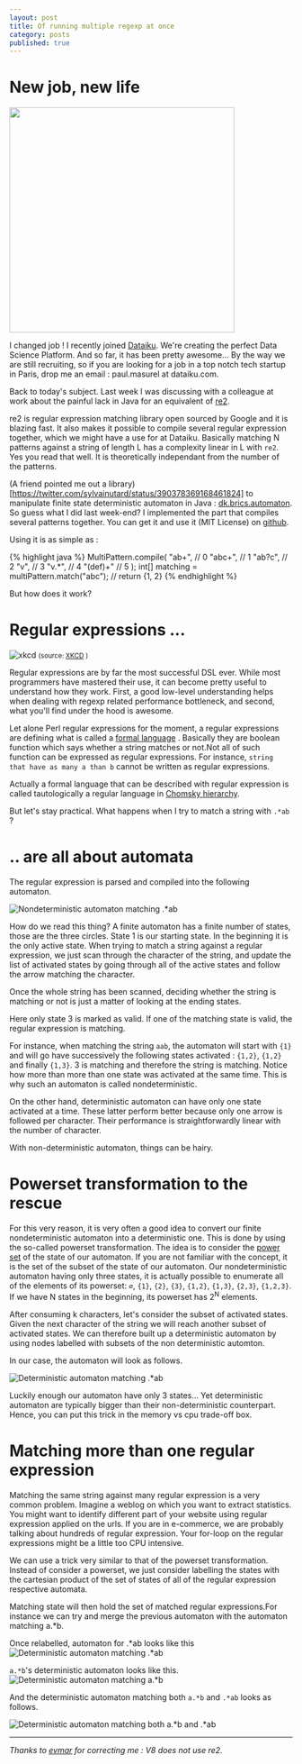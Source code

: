 ```yaml
---
layout: post
title: Of running multiple regexp at once
category: posts
published: true
---
```


# New job, new life


<img src="/slides/tokyo_webmining/kidlab.jpg" width="400">

I  changed job ! I recently joined [Dataiku](http://www.dataiku.com/). We're creating the perfect Data Science Platform. And so far, it has been pretty awesome... By the way we are still recruiting, so if you are looking for a job in a top notch tech startup in Paris, drop me an email : paul.masurel at dataiku.com.

Back to today's subject. Last week I was discussing with a colleague at work about the painful lack in Java for an equivalent of [re2](https://code.google.com/p/re2/). 

re2 is regular expression matching library open sourced by Google and it is blazing fast. It also makes it possible to compile several regular expression together, which we might have a use for at Dataiku.
Basically matching N patterns against a string of length L has a complexity linear in L with `re2`. Yes you read that well. It is theoretically independant from the number of the patterns.

(A friend pointed me out a library)[https://twitter.com/sylvainutard/status/390378369168461824] to manipulate finite state deterministic automaton in Java : [dk.brics.automaton](http://www.brics.dk/automaton/). So guess what I did last week-end? I implemented the part that compiles several patterns together. You can get it and use it (MIT License) on [github](https://github.com/poulejapon/multiregexp).

Using it is as simple as :

{% highlight java %}
MultiPattern.compile(
        "ab+",     // 0
        "abc+",    // 1
        "ab?c",    // 2
        "v",       // 3
        "v.*",     // 4
        "(def)+"   // 5
);
int[] matching = multiPattern.match("abc"); // return {1, 2}
{% endhighlight %}


But how does it work?







# Regular expressions ...


![xkcd](/images/regexp/xkcd.png)
<small>(source: [XKCD](http://xkcd.com/208/) )</small>

Regular expressions are by far the most successful DSL ever. While most programmers have mastered their use, it can become pretty useful to understand how they work. First, a good low-level understanding helps when dealing with regexp related performance bottleneck, and second, what you'll find under the hood is awesome.

Let alone Perl regular expressions for the moment, a regular expressions are defining what is called a [formal language](http://en.wikipedia.#org/wiki/Formal_language_theory) . Basically they are boolean function which says whether a string matches or not.Not all of such function can be expressed as regular expressions. 
For instance, `string that have as many a than b` cannot be written as regular expressions. 

Actually a formal language that can be described with regular expression is called tautologically a regular language in [Chomsky hierarchy](http://en.#wikipedia.org/wiki/Regular_language).

But let's stay practical. What happens when I try to match a string with `.*ab` ? 

# .. are all about automata

The regular expression is parsed and compiled into the following automaton.

![Nondeterministic automaton matching .*ab](/images/regexp/some_ab.png)

How do we read this thing? A finite automaton has a finite number of states, those are the three circles. State 1 is our starting state.
In the beginning it is the only active state. When trying to match a string against a regular expression, we just scan through the character of the string, and update the list of activated states by going through all of the active states and follow the arrow matching the character.

Once the whole string has been scanned, deciding whether the string is matching or not is just a matter of looking at the ending states. 

Here only state 3 is marked as valid. If one of the matching state is valid, the regular expression is matching.

For instance, when matching the string `aab`, the automaton will start with `{1}` and will go have successively the following states activated : `{1,2}`, `{1,2}` and finally `{1,3}`. 3 is matching and therefore the string is matching. Notice how more than more than one state was activated at the same time. This is why such an automaton is called nondeterministic. 

On the other hand, deterministic automaton can have only one state activated at a time. These latter perform better because only one arrow is followed per character. Their performance is straightforwardly linear with the number of character.

With non-deterministic automaton, things can be hairy.


# Powerset transformation to the rescue

For this very reason, it is very often a good idea to convert our finite nondeterministic automaton into a deterministic one. This is done by using the so-called powerset transformation. The idea is to consider the [power set](http://en.wikipedia.org/wiki/Power_set) of the state of our automaton. If you are not familiar with the concept, it is the set of the subset of the state of our automaton. Our nondeterministic automaton having only three states, it is actually possible to enumerate all of the elements of its powerset:
`∅`, `{1}`, `{2}`, `{3}`, `{1,2}`, `{1,3}`, `{2,3}`, `{1,2,3}`. If we have N states in the beginning, its powerset has 2<sup>N</sup>  elements.

After consuming k characters, let's consider the subset of activated states. Given the next character of the string we will reach another subset of activated states. We can therefore built up a deterministic automaton by using nodes labelled with subsets of the non deterministic automton.

In our case, the automaton will look as follows.

![Deterministic automaton matching .*ab](/images/regexp/some_ab_det.png)

Luckily enough our automaton have only 3 states... Yet deterministic automaton are typically bigger than their non-deterministic counterpart. Hence, you can put this trick in the memory vs cpu trade-off box.

# Matching more than one regular expression

Matching the same string against many regular expression is a very common problem. Imagine a weblog on which you want to extract statistics. You might want to identify different part of your website using regular expression applied on the urls. If you are in e-commerce, we are probably talking about hundreds of regular expression. Your for-loop on the regular expressions might be a little too CPU intensive.

We can use a trick very similar to that of the powerset transformation. Instead of consider a powerset, we just consider labelling the states with the cartesian product of the set of states of all of the regular expression respective automata.

Matching state will then hold the set of matched regular expressions.For instance we can try and merge the previous automaton with the automaton matching a.*b.

Once relabelled, automaton for .*ab looks like this
![Deterministic automaton matching .*ab](/images/regexp/some_ab_det_relabelled.png)


`a.*b`'s deterministic automaton looks like this.
![Deterministic automaton matching a.*b](/images/regexp/a_some_b_det.png)

And the deterministic automaton matching both `a.*b` and `.*ab` looks as follows. 

![Deterministic automaton matching both a.*b and .*ab](/images/regexp/merge_automaton.png)

-------

*Thanks to [evmar](http://www.reddit.com/r/programming/comments/1pbuab/of_running_multiple_regexp_at_once/) for correcting me : V8 does not use re2.*







